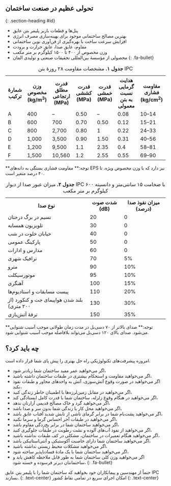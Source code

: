 ## تحولی عظیم در صنعت ساختمان
{: .section-heading #id}

+ <i class="fad fa-gem"></i>پنل‌ها و قطعات باربر پلیمر بتن عایق
+ <i class="fad fa-gem"></i>بهترین مصالح ساختمانی موجود برای بهینه‌سازی مصرف انرژی
+ <i class="fad fa-gem"></i>افزایش سرعت ساخت با بهره‌گیری از فن‌آوری نوین ساختمانی
+ <i class="fad fa-gem"></i>مقاوم، عایق صدا، عایق حرارت و برودت
+ <i class="fad fa-gem"></i>وزن مخصوص از ۴۰۰ تا ۱۵۰۰ کیلوگرم بر متر مکعب
+ <i class="fad fa-gem"></i>محصولی از مؤسسۀ بین‌المللی تحقیقات صنعتی و تولیدی المان
{: .fa-bullet}


<table id="table-1-ipc-strength" class="table table-hover">
    <caption><strong>جدول ۱.</strong> مشخصات مقاومت ۲۸ روزۀ بتن IPC</caption>
    <tr>
        <th>شمارۀ ترکیب</th>
        <th>وزن مخصوص (kg/m<sup>3</sup>)</th>
        <th>قدرت مطلق ارتجاعی (MPa)</th>
        <th>قدرت کششی (MPa)</th>
        <th>قدرت خمشی (MPa)</th>
        <th>هدایت گرمایی نسبت به بتن معمولی</th>
        <th>مقاومت فشاری (kg/cm<sup>2</sup>)</th>
    </tr>
    <tr>
        <td>A</td>
        <td>400</td>
        <td>–</td>
        <td>0.50</td>
        <td>–</td>
        <td>0.08</td>
        <td>10–14</td>
    </tr>
    <tr>
        <td>B</td>
        <td>600</td>
        <td>700</td>
        <td>0.70</td>
        <td>0.50</td>
        <td>0.12</td>
        <td>15–21</td>
    </tr>
    <tr>
        <td>C</td>
        <td>800</td>
        <td>2,700</td>
        <td>0.80</td>
        <td>1</td>
        <td>0.22</td>
        <td>24–33</td>
    </tr>
    <tr>
        <td>D</td>
        <td>1,000</td>
        <td>3,500</td>
        <td>0.90</td>
        <td>1.50</td>
        <td>0.31</td>
        <td>40–56</td>
    </tr>
    <tr>
        <td>E</td>
        <td>1,200</td>
        <td>9,500</td>
        <td>1.1</td>
        <td>2.35</td>
        <td>0.4</td>
        <td>58–81</td>
    </tr>
    <tr>
        <td>F</td>
        <td>1,500</td>
        <td>10,560</td>
        <td>1.2</td>
        <td>2.55</td>
        <td>0.55</td>
        <td>69–90</td>
    </tr>
</table>
**توجه:** مقاومت فشاری بستگی به دانه‌های EPS نیز دارد که با وزن مخصوص ویژه، تا ۴۰ درصد متغیر است.


<table id="table-2-ipc-acoustic-insulation" class="table table-hover">
    <caption><strong>جدول ۲.</strong> میزان عبور صدا از دیوار IPC با ضخامت ۱۵ سانتی‌متر و دانسیته ۶۰۰ کیلوگرم بر متر مکعب</caption>
    <tr>
        <th>نوع صدا</th>
        <th>شدت صوت (dB)</th>
        <th>میزان نفوذ صدا (درصد)</th>
    </tr>
    <tr>
        <td>نسیم در برگ درختان</td>
        <td>20</td>
        <td>0</td>
    </tr>
    <tr>
        <td>تلویزیون همسایه</td>
        <td>30</td>
        <td>0</td>
    </tr>
    <tr>
        <td>خیابان خلوت در شب</td>
        <td>40</td>
        <td>0</td>
    </tr>
    <tr>
        <td>پارکینگ عمومی</td>
        <td>50</td>
        <td>0</td>
    </tr>
    <tr>
        <td>مدارس و ادارات</td>
        <td>60</td>
        <td>0</td>
    </tr>
    <tr>
        <td>ترافیک شهری</td>
        <td>70</td>
        <td>5%</td>
    </tr>
    <tr>
        <td>مترو</td>
        <td>90</td>
        <td>10%</td>
    </tr>
    <tr>
        <td>موتورسیکلت</td>
        <td>95</td>
        <td>10%</td>
    </tr>
    <tr>
        <td>آهنگری</td>
        <td>100</td>
        <td>15%</td>
    </tr>
    <tr>
        <td>پیست مسابقات و استادیوم‌ها</td>
        <td>110</td>
        <td>20%</td>
    </tr>
    <tr>
        <td>بلند شدن هواپیمای جت و کنکورد (از ۲۰۰ متری)</td>
        <td>130</td>
        <td>30%</td>
    </tr>
    <tr>
        <td>ترقۀ آتش‌بازی</td>
        <td>150</td>
        <td>35%</td>
    </tr>
</table>
**توجه:** صدای بالاتر از ۷۰ دسی‌بل در مدت زمان طولانی موجب آسیب شنوایی می‌شود. صدای بالای ۱۲۰ دسی‌بل می‌تواند بلافاصله موجب آسیب شنوایی شود.


## چه باید کرد؟
امروزه پیشرفت‌های تکنولوژیکی راه حل بهتری را پیش پای شما قرار داده است.
+ <i class="fad fa-check"></i>اگر می‌خواهید عمر مفید ساختمان شما زیادتر شود،
+ <i class="fad fa-check"></i>اگر می‌خواهید مقاومت و استحکام بیشتری در طبقات ساختمان داشته باشید،
+ <i class="fad fa-check"></i>اگر می‌خواهید در صورت وقوع آتش‌سوزی، آتش به واحدهای مجاور و طبقات نفوذ نکند،
+ <i class="fad fa-check"></i>اگر می‌خواهید در مقابل زمین‌لرزه‌ها با اطمینان خاطر زندگی کنید،
+ <i class="fad fa-check"></i>اگر می‌خواهید در هنگام وقوع زلزله، ساختمان شما با قدرت کامل ایستادگی کند،
+ <i class="fad fa-check"></i>اگر می‌خواهید گرد و خاک مصالح قدیمی آزارتان ندهد،
+ <i class="fad fa-check"></i>اگر می‌خواهید محل کار یا زندگی شما بدون سر و صدا باشد،
+ <i class="fad fa-check"></i>اگر می‌خواهید پشت‌بام شما در برابر گرمای ناشی از تابش شدید آفتاب عایق باشد،
+ <i class="fad fa-check"></i>اگر می‌خواهید در طبقات آخر احساس گرما و سرما نکنید،
+ <i class="fad fa-check"></i>اگر می‌خواهید ساختمان شما در برابر یخ‌زدگی مقاوم باشد،
+ <i class="fad fa-check"></i>اگر می‌خواهید از نفوذ آب‌های آلوده و نشت رطوبت در طبقات جلوگیری کنید،
+ <i class="fad fa-check"></i>اگر می‌خواهید هنگام تعمیرات در ساختمان، مشکلی در کف طبقات نداشته باشید،
+ <i class="fad fa-check"></i>اگر می‌خواهید ساختمان شما دارای خاصیت آکوستیکی و آنتی‌استاتیکی باشد،
+ <i class="fad fa-check"></i>اگر می‌خواهید مشکلات محیط زیستی نداشته باشید،
+ <i class="fad fa-check"></i>اگر می‌خواهید ساختمان شما با یک مادۀ فسادناپذیر ساخته شود،
+ <i class="fad fa-check"></i>اگر می‌خواهید وزن کلی ساختمان شما به طور قابل ملاحظه کاهش یابد و ساختمانتان دیرتر فرسوده و خسته شود،
{: .fa-bullet}

حتماً از مهندسین و پیمانکاران خود بخواهید که ساختمان شما را با پلیمر بتن عایق IPC بسازند.
{: .text-center}
امکان اجرای سریع در تمامی نقاط کشور
{: .text-center}
